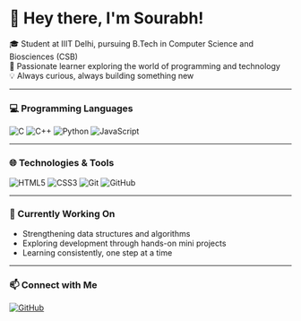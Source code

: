 # 👋 Hey there, I'm Sourabh!

🎓 Student at IIIT Delhi, pursuing B.Tech in Computer Science and Biosciences (CSB)  
🧠 Passionate learner exploring the world of programming and technology  
💡 Always curious, always building something new  

---

### 💻 Programming Languages
![C](https://img.shields.io/badge/C-00599C?style=for-the-badge&logo=c&logoColor=white)
![C++](https://img.shields.io/badge/C++-00599C?style=for-the-badge&logo=cplusplus&logoColor=white)
![Python](https://img.shields.io/badge/Python-3776AB?style=for-the-badge&logo=python&logoColor=white)
![JavaScript](https://img.shields.io/badge/JavaScript-F7E018?style=for-the-badge&logo=javascript&logoColor=black)

---

### 🌐 Technologies & Tools
![HTML5](https://img.shields.io/badge/HTML5-E96228?style=for-the-badge&logo=html5&logoColor=white)
![CSS3](https://img.shields.io/badge/CSS3-254BDD?style=for-the-badge&logo=css3&logoColor=white)
![Git](https://img.shields.io/badge/Git-F05032?style=for-the-badge&logo=git&logoColor=white)
![GitHub](https://img.shields.io/badge/GitHub-181717?style=for-the-badge&logo=github&logoColor=white)

---

### 🔧 Currently Working On
- Strengthening data structures and algorithms  
- Exploring development through hands-on mini projects  
- Learning consistently, one step at a time  

---

### 📫 Connect with Me
[![GitHub](https://img.shields.io/badge/GitHub-181717?style=flat-square&logo=github&logoColor=white)](https://github.com/Sourabh001S)
